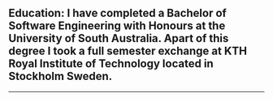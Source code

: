 ## Education: I have completed a Bachelor of Software Engineering with Honours at the University of South Australia. Apart of this degree I took a full semester exchange at KTH Royal Institute of Technology located in Stockholm Sweden. 
---

